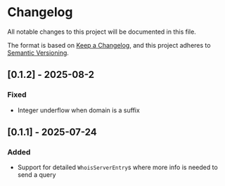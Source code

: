 # Changelog

All notable changes to this project will be documented in this file.

The format is based on [Keep a Changelog](https://keepachangelog.com/en/1.1.0/),
and this project adheres to [Semantic Versioning](https://semver.org/spec/v2.0.0.html).

## [0.1.2] - 2025-08-2

### Fixed

- Integer underflow when domain is a suffix

## [0.1.1] - 2025-07-24

### Added

- Support for detailed `WhoisServerEntry`s where more info is needed to send a query